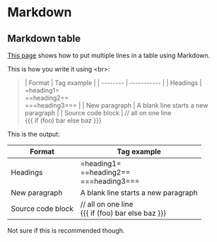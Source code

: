# Markdown

## Markdown table

[This page](https://alvinalexander.com/text/how-put-multiple-lines-markdown-table-cell-multiline-table) shows how to put multiple lines in a table using Markdown.

This is how you write it using \<br>:

> | Format   | Tag example |
| -------- | ----------- |
| Headings | =heading1=<br>==heading2==<br>===heading3=== |
| New paragraph | A blank line starts a new paragraph |
| Source code block |  // all on one line<br> {{{ if (foo) bar else   baz }}}

This is the output:

| Format   | Tag example |
| -------- | ----------- |
| Headings | =heading1=<br>==heading2==<br>===heading3=== |
| New paragraph | A blank line starts a new paragraph |
| Source code block |  // all on one line<br> {{{ if (foo) bar else   baz }}} 

Not sure if this is recommended though.
